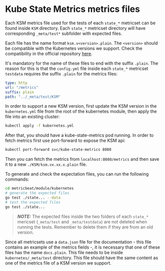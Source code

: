 # Kube State Metrics metrics files

Each KSM metrics file used for the tests of each `state_*` metricset can be found inside `KSM` directory. Each `state_*` metricset directory will have corresponding `_meta/test*` subfolder with expected files.

Each file has the name format `ksm.v<version>.plain`. The `<version>` should be compatible with the Kubernetes versions we support. Check the compatibility in the official repository [here](https://github.com/kubernetes/kube-state-metrics#compatibility-matrix).

It's mandatory for the name of these files to end with the suffix `.plain`. The reason for this is that the `config.yml` file inside each `state_*` metricset `testdata` requires the suffix `.plain` for the metrics files:

```yaml
type: http
url: "/metrics"
suffix: plain
path: "../_meta/test/KSM"
```

In order to support a new KSM version, first update the KSM version in the `kubernetes.yml` file from the root of the kubernetes module, then apply the file into an existing cluster:

```bash
kubectl apply -f kubernetes.yml
```

After that, you should have a kube-state-metrics pod running. In order to fetch metrics first use port-forward to expose the KSM api:

```bash
kubectl port-forward svc/kube-state-metrics 8080
```

Then you can fetch the metrics from `localhost:8080/metrics` and then save it to a new `./KSM/ksm.vx.xx.x.plain` file.

To generate and check the expectation files, you can run the following commands:

```bash
cd metricbeat/module/kubernetes
# generate the expected files
go test ./state... --data
# test the expected files
go test ./state...
```

> **_NOTE:_**  The expected files inside the two folders of each `state_*` mericset (`_meta/test` and `_meta/testdata`) are not deleted when running the tests. Remember to delete them if they are from an old version.


Since all metricsets use a `data.json` file for the documentation - this file contains an example of the metrics fields -, it is necessary that one of these files has the name `docs.plain`. This file needs to be inside `kubernetes/_meta/test` directory. This file should have the same content as one of the metrics file of a KSM version we support.
